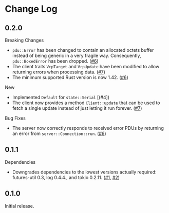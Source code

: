 # Change Log

## 0.2.0

Breaking Changes

* `pdu::Error` has been changed to contain an allocated octets buffer
  instead of being generic in a very fragile way. Consequently,
  `pdu::BoxedError` has been dropped. ([#6])
* The client traits `VrpTarget` and `VrpUpdate` have been modified to
  allow returning errors when processing data. ([#7])
* The minimum supported Rust version is now 1.42. ([#6])

New

* Implemented `Default` for `state::Serial` [(#4])
* The client now provides a method `Client::update` that can be used to
  fetch a single update instead of just letting it run forever. ([#7])

Bug Fixes

* The server now correctly responds to received error PDUs by returning an
  error from `server::Connection::run`. ([#6])

[#4]: https://github.com/NLnetLabs/rpki-rtr/pull/4
[#6]: https://github.com/NLnetLabs/rpki-rtr/pull/6
[#7]: https://github.com/NLnetLabs/rpki-rtr/pull/7


## 0.1.1

Dependencies

* Downgrades dependencies to the lowest versions actually required:
  futures-util 0.3, log 0.4.4., and tokio 0.2.11. ([#1], [#2])

[#1]: https://github.com/NLnetLabs/rpki-rtr/pull/1
[#2]: https://github.com/NLnetLabs/rpki-rtr/pull/2


## 0.1.0

Initial release.

